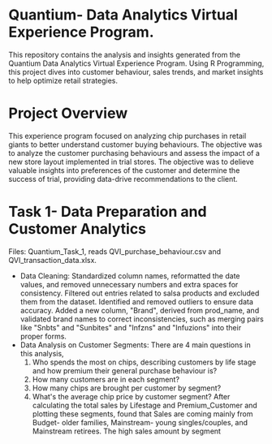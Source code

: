 # Quantium- Data Analytics Virtual Experience Program.
This repository contains the analysis and insights generated from the Quantium Data Analytics Virtual Experience Program. Using R Programming, this project dives into customer behaviour, sales trends, and market insights to help optimize retail strategies. 

# Project Overview
This experience program focused on analyzing chip purchases in retail giants to better understand customer buying behaviours. The objective was to analyze the customer purchasing behaviours and assess the impact of a new store layout implemented in trial stores. The objective was to delieve valuable insights into preferences of the customer and determine the success of trial, providing data-drive recommendations to the client.

# Task 1- Data Preparation and Customer Analytics
Files: Quantium_Task_1, reads QVI_purchase_behaviour.csv and QVI_transaction_data.xlsx.
* Data Cleaning: Standardized column names, reformatted the date values, and removed unnecessary numbers and extra spaces for consistency. Filtered out entries related to salsa products and excluded them from the dataset. Identified and removed outliers to ensure data accuracy. Added a new column, "Brand", derived from prod_name, and validated brand names to correct inconsistencies, such as merging pairs like "Snbts" and "Sunbites" and "Infzns" and "Infuzions" into their proper forms.
* Data Analysis on Customer Segments: There are 4 main questions in this analysis,
  1. Who spends the most on chips, describing customers by life stage and how premium their general purchase behaviour is?
  2.  How many customers are in each segment?
  3.  How many chips are brought per customer by segment?
  4.  What's the average chip price by customer segment?
After calculating the total sales by Lifestage and Premium_Customer and plotting these segments, found that Sales are coming mainly from Budget- older families, Mainstream- young singles/couples, and Mainstream retirees.  The high sales amount by segment

